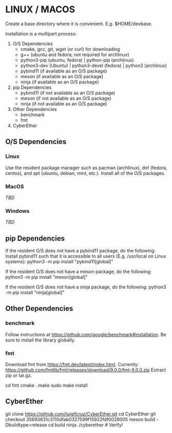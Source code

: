 # LINUX / MACOS


Create a base directory where it is convenient.  E.g. $HOME/devbase.

Installation is a multipart process:
1. O/S Dependencies
    - cmake, gcc, git, wget (or curl) for downloading
    - g++ (ubuntu and fedora; not required for archlinux)
    - python3-pip (ubuntu, fedora) | python-pip (archlinux)
    - python3-dev (Ubuntu) | python3-devel (fedora) | python3 (archlinux)
    - pybind11 (if available as an O/S package)
    - meson (if available as an O/S package)
    - ninja (if available as an O/S package)
2. pip Dependencies
    - pybind11 (if not available as an O/S package)
    - meson (if not available as an O/S package)
    - ninja (if not available as an O/S package)
3. Other Dependencies
    - benchmark
    - fmt
4. CyberEther

## O/S Dependencies

### Linux

Use the resident package manager such as pacman (archlinux), dnf (fedora, centos), and apt (ubuntu, debian, mint, etc.).
Install all of the O/S packages.

### MacOS

*TBD*

### Windows

*TBD*

## pip Dependencies

If the resident O/S does not have a pybind11 package, do the following:
Install pybind11 such that it is accessible to all users (E.g. /usr/local on Linux systems):
python3 -m pip install "pybind11[global]" 

If the resident O/S does not have a meson package, do the following:
python3 -m pip install "meson[global]"

If the resident O/S does not have a ninja package, do the following:
python3 -m pip install "ninja[global]"

## Other Dependencies

### benchmark

Follow instructions at https://github.com/google/benchmark#installation.
Be sure to install the library globally.

### fmt

Download fmt from https://fmt.dev/latest/index.html.
Currently: https://github.com/fmtlib/fmt/releases/download/9.0.0/fmt-9.0.0.zip
Extract zip or tar.gz.

cd fmt
cmake .
make
sudo make install

## CyberEther

git clone https://github.com/luigifcruz/CyberEther.git
cd CyberEther
git checkout 35693631c3110dfab0327599f15922fdf0028005
meson build -Dbuildtype=release
cd build
ninja
./cyberether # Verify!


